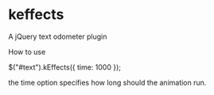 keffects
========

A jQuery text odometer plugin

How to use 

$("#text").kEffects({ time: 1000 });

the time option specifies how long should the animation run.
